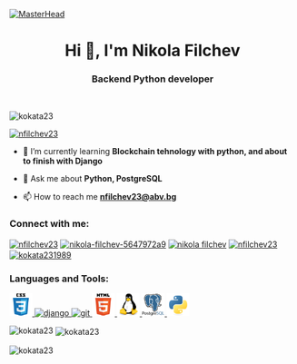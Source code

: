 [![MasterHead]()]()
<h1 align="center">Hi 👋, I'm Nikola Filchev</h1>
<h3 align="center">Backend Python developer</h3>
<img width="423" src="https://gifdb.com/images/high/coding-animated-laptop-flow-stream-ja04010rm5o68zfk.webp" alt="">


<p align="left"> <img src="https://komarev.com/ghpvc/?username=kokata23&label=Profile%20views&color=0e75b6&style=flat" alt="kokata23" /> </p>

<p align="left"> <a href="https://twitter.com/nfilchev23" target="blank"><img src="https://img.shields.io/twitter/follow/nfilchev23?logo=twitter&style=for-the-badge" alt="nfilchev23" /></a> </p>

- 🌱 I’m currently learning **Blockchain tehnology with python, and about to finish with Django**

- 💬 Ask me about **Python, PostgreSQL**

- 📫 How to reach me **nfilchev23@abv.bg**

<h3 align="left">Connect with me:</h3>
<p align="left">
<a href="https://twitter.com/nfilchev23" target="blank"><img align="center" src="https://raw.githubusercontent.com/rahuldkjain/github-profile-readme-generator/master/src/images/icons/Social/twitter.svg" alt="nfilchev23" height="30" width="40" /></a>
<a href="https://linkedin.com/in/nikola-filchev-5647972a9" target="blank"><img align="center" src="https://raw.githubusercontent.com/rahuldkjain/github-profile-readme-generator/master/src/images/icons/Social/linked-in-alt.svg" alt="nikola-filchev-5647972a9" height="30" width="40" /></a>
<a href="https://fb.com/nikola filchev" target="blank"><img align="center" src="https://raw.githubusercontent.com/rahuldkjain/github-profile-readme-generator/master/src/images/icons/Social/facebook.svg" alt="nikola filchev" height="30" width="40" /></a>
<a href="https://instagram.com/nfilchev23" target="blank"><img align="center" src="https://raw.githubusercontent.com/rahuldkjain/github-profile-readme-generator/master/src/images/icons/Social/instagram.svg" alt="nfilchev23" height="30" width="40" /></a>
<a href="https://discord.gg/kokata231989" target="blank"><img align="center" src="https://raw.githubusercontent.com/rahuldkjain/github-profile-readme-generator/master/src/images/icons/Social/discord.svg" alt="kokata231989" height="30" width="40" /></a>
</p>

<h3 align="left">Languages and Tools:</h3>
<p align="left"> <a href="https://www.w3schools.com/css/" target="_blank" rel="noreferrer"> <img src="https://raw.githubusercontent.com/devicons/devicon/master/icons/css3/css3-original-wordmark.svg" alt="css3" width="40" height="40"/> </a> <a href="https://www.djangoproject.com/" target="_blank" rel="noreferrer"> <img src="https://cdn.worldvectorlogo.com/logos/django.svg" alt="django" width="40" height="40"/> </a> <a href="https://git-scm.com/" target="_blank" rel="noreferrer"> <img src="https://www.vectorlogo.zone/logos/git-scm/git-scm-icon.svg" alt="git" width="40" height="40"/> </a> <a href="https://www.w3.org/html/" target="_blank" rel="noreferrer"> <img src="https://raw.githubusercontent.com/devicons/devicon/master/icons/html5/html5-original-wordmark.svg" alt="html5" width="40" height="40"/> </a> <a href="https://www.linux.org/" target="_blank" rel="noreferrer"> <img src="https://raw.githubusercontent.com/devicons/devicon/master/icons/linux/linux-original.svg" alt="linux" width="40" height="40"/> </a> <a href="https://www.postgresql.org" target="_blank" rel="noreferrer"> <img src="https://raw.githubusercontent.com/devicons/devicon/master/icons/postgresql/postgresql-original-wordmark.svg" alt="postgresql" width="40" height="40"/> </a> <a href="https://www.python.org" target="_blank" rel="noreferrer"> <img src="https://raw.githubusercontent.com/devicons/devicon/master/icons/python/python-original.svg" alt="python" width="40" height="40"/> </a> </p>

<p><img align="left" src="https://github-readme-stats.vercel.app/api/top-langs?username=kokata23&show_icons=true&locale=en&layout=compact" alt="kokata23" /></p>

<p>&nbsp;<img align="center" src="https://github-readme-stats.vercel.app/api?username=kokata23&show_icons=true&locale=en" alt="kokata23" /></p>

<p><img align="center" src="https://github-readme-streak-stats.herokuapp.com/?user=kokata23&" alt="kokata23" /></p>
